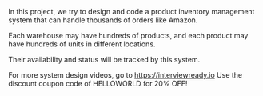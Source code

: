 In this project, we try to design and code a product inventory management system that can handle thousands of orders like Amazon.

Each warehouse may have hundreds of products, and each product may have hundreds of units in different locations.

Their availability and status will be tracked by this system.

For more system design videos, go to https://interviewready.io
Use the discount coupon code of HELLOWORLD for 20% OFF!
